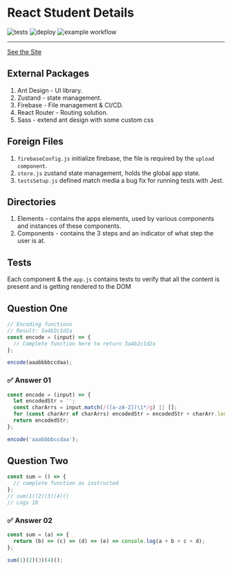 # React Student Details

![tests](https://github.com/castynet/ifunza/actions/workflows/run-tests.yml/badge.svg)
![deploy](https://github.com/castynet/ifunza/actions/workflows/firebase-hosting-merge.yml/badge.svg)
![example workflow](https://github.com/castynet/ifunza/actions/workflows/codeql-analysis.yml/badge.svg)

---
[See the Site](https://max-ifunza.web.app/)

## External Packages

1. Ant Design - UI library.
2. Zustand - state management.
3. Firebase - File management & CI/CD.
4. React Router - Routing solution.
5. Sass - extend ant design with some custom css

## Foreign Files

1. `firebaseConfig.js` initialize firebase, the file is required by the `upload component`.
2. `store.js` zustand state management, holds the global app state.
3. `testsSetup.js` defined match media a bug fix for running tests with Jest.

## Directories

1. Elements - contains the apps elements, used by various components and instances of these components.
2. Components - contains the 3 steps and an indicator of what step the user is at.

## Tests

Each component & the `app.js` contains tests to verify that all the content is present and is getting rendered to the DOM

## Question One

```javascript
// Encoding functions
// Result: 3a4b2c1d2a
const encode = (input) => {
  // Complete function here to return 3a4b2c1d2a
};

encode(aaabbbbccdaa);
```

### :white_check_mark: Answer 01

```Javascript
const encode = (input) => {
  let encodedStr = '';
  const charArrs = input.match(/([a-zA-Z])\1*/g) || [];
  for (const charArr of charArrs) encodedStr = encodedStr + charArr.length + charArr.charAt(0);
  return encodedStr;
};

encode('aaabbbbccdaa');
```

## Question Two

```javascript
const sum = () => {
  // complete function as instructed
};
// sum(1)(2)(3)(4)()
// Logs 10
```

### :white_check_mark: Answer 02

```javascript
const sum = (a) => {
  return (b) => (c) => (d) => (e) => console.log(a + b + c + d);
};

sum(1)(2)(3)(4)();
```
